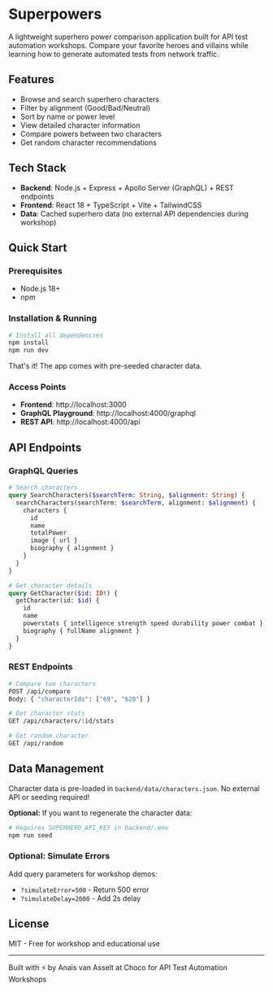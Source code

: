 # Superpowers

A lightweight superhero power comparison application built for API test automation workshops. Compare your favorite heroes and villains while learning how to generate automated tests from network traffic.

## Features

- Browse and search superhero characters
- Filter by alignment (Good/Bad/Neutral)
- Sort by name or power level
- View detailed character information
- Compare powers between two characters
- Get random character recommendations

## Tech Stack

- **Backend**: Node.js + Express + Apollo Server (GraphQL) + REST endpoints
- **Frontend**: React 18 + TypeScript + Vite + TailwindCSS
- **Data**: Cached superhero data (no external API dependencies during workshop)

## Quick Start

### Prerequisites

- Node.js 18+
- npm

### Installation & Running

```bash
# Install all dependencies
npm install
npm run dev
```

That's it! The app comes with pre-seeded character data.

### Access Points

- **Frontend**: http://localhost:3000
- **GraphQL Playground**: http://localhost:4000/graphql
- **REST API**: http://localhost:4000/api

## API Endpoints

### GraphQL Queries

```graphql
# Search characters
query SearchCharacters($searchTerm: String, $alignment: String) {
  searchCharacters(searchTerm: $searchTerm, alignment: $alignment) {
    characters {
      id
      name
      totalPower
      image { url }
      biography { alignment }
    }
  }
}

# Get character details
query GetCharacter($id: ID!) {
  getCharacter(id: $id) {
    id
    name
    powerstats { intelligence strength speed durability power combat }
    biography { fullName alignment }
  }
}
```

### REST Endpoints

```bash
# Compare two characters
POST /api/compare
Body: { "characterIds": ["69", "620"] }

# Get character stats
GET /api/characters/:id/stats

# Get random character
GET /api/random
```

## Data Management

Character data is pre-loaded in `backend/data/characters.json`. No external API or seeding required!

**Optional:** If you want to regenerate the character data:
```bash
# Requires SUPERHERO_API_KEY in backend/.env
npm run seed
```

### Optional: Simulate Errors

Add query parameters for workshop demos:
- `?simulateError=500` - Return 500 error
- `?simulateDelay=2000` - Add 2s delay

## License

MIT - Free for workshop and educational use

---

Built with ⚡ by Anaïs van Asselt at Choco for API Test Automation Workshops
